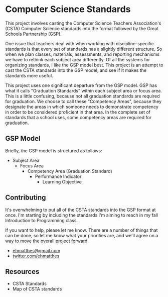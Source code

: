 Computer Science Standards
============

This project involves casting the Computer Science Teachers Association's (CSTA) Computer Science standards into the format followed by the Great Schools Partnership (GSP).

One issue that teachers deal with when working with discipline-specific standards is that every set of standards has a slightly different structure. So when we plan classes, materials, assessments, and reporting mechanisms we have to rethink each subject area differently. Of all the systems for organizing standards, I like the GSP model best. This project is an attempt to cast the CSTA standards into the GSP model, and see if it makes the standards more useful.

This project uses one significant departure from the GSP model. GSP has what it calls "Graduation Standards" within each subject area or focus area. This is a little confusing, because not all graduation standards are required for graduation. We choose to call these "Competency Areas", because they designate the areas in which someone needs to demonstrate competency in order to be considered proficient in that area. In the complete set of standards that a school uses, some competency areas are required for graduation.

GSP Model
---

Briefly, the GSP model is structured as follows:

- Subject Area
  - Focus Area
    - Competency Area (Graduation Standard)
      - Performance Indicator
        - Learning Objective


Contributing
---

It's overwhelming to put all of the CSTA standards into the GSP format at once. I'm starting by including the standards I'm aiming to reach in my fall Introduction to Programming class.

If you want to help, please let me know. There are a number of things that can be done, so let me know what your priorities are, and we'll agree on a way to move the overall project forward.

- ehmatthes@gmail.com
- [twitter.com/ehmatthes](http://twitter.com/ehmatthes)

Resources
---

- CSTA Standards
- Map of CSTA standards
